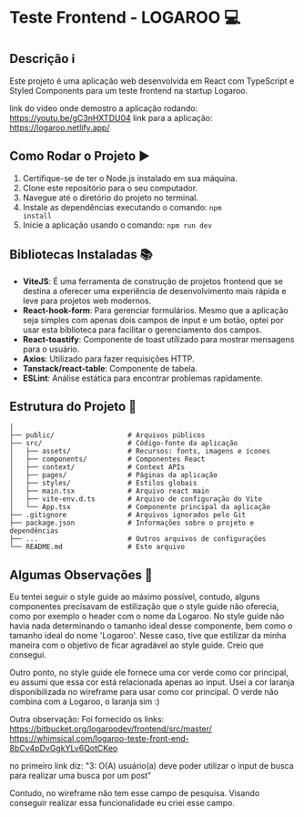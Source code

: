# Teste Frontend - LOGAROO 💻

## Descrição ℹ️
Este projeto é uma aplicação web desenvolvida em React com TypeScript e Styled Components para um teste frontend na startup Logaroo.

link do video onde demostro a aplicação rodando: https://youtu.be/gC3nHXTDU04
link para a aplicação: https://logaroo.netlify.app/

## Como Rodar o Projeto ▶️
1. Certifique-se de ter o Node.js instalado em sua máquina.
2. Clone este repositório para o seu computador.
3. Navegue até o diretório do projeto no terminal.
4. Instale as dependências executando o comando: <code>npm install</code>
5. Inicie a aplicação usando o comando: <code>npm run dev</code>

## Bibliotecas Instaladas 📚
- **ViteJS**: É uma ferramenta de construção de projetos frontend que se destina a oferecer uma experiência de desenvolvimento mais rápida e leve para projetos web modernos.
- **React-hook-form**: Para gerenciar formulários. Mesmo que a aplicação seja simples com apenas dois campos de input e um botão, optei por usar esta biblioteca para facilitar o gerenciamento dos campos.
- **React-toastify**: Componente de toast utilizado para mostrar mensagens para o usuário.
- **Axios**: Utilizado para fazer requisições HTTP.
- **Tanstack/react-table**: Componente de tabela.
- **ESLint**: Análise estática para encontrar problemas rapidamente.

## Estrutura do Projeto 📂
```plaintext
│
├── public/                  # Arquivos públicos
├── src/                     # Código-fonte da aplicação
│   ├── assets/              # Recursos: fonts, imagens e ícones
│   ├── components/          # Componentes React
│   ├── context/             # Context APIs
│   ├── pages/               # Páginas da aplicação
│   ├── styles/              # Estilos globais
│   ├── main.tsx             # Arquivo react main
│   ├── vite-env.d.ts        # Arquivo de configuração do Vite
│   └── App.tsx              # Componente principal da aplicação
├── .gitignore               # Arquivos ignorados pelo Git
├── package.json             # Informações sobre o projeto e dependências
├── ...                      # Outros arquivos de configurações
└── README.md                # Este arquivo
```
## Algumas Observações 📝
Eu tentei seguir o style guide ao máximo possível, contudo, alguns componentes precisavam de estilização que o style guide não oferecia, como por exemplo o header com o nome da Logaroo. No style guide não havia nada determinando o tamanho ideal desse componente, bem como o tamanho ideal do nome 'Logaroo'. Nesse caso, tive que estilizar da minha maneira com o objetivo de ficar agradável ao style guide. Creio que consegui.

Outro ponto, no style guide ele fornece uma cor verde como cor principal, eu assumi que essa cor está relacionada apenas ao input. Usei a cor laranja disponibilizada no wireframe para usar como cor principal. O verde não combina com a Logaroo, o laranja sim :)

Outra observação:
Foi fornecido os links:
https://bitbucket.org/logaroodev/frontend/src/master/ 
https://whimsical.com/logaroo-teste-front-end-8bCv4pDvGgkYLv6QotCKeo

no primeiro link diz: "3: O(A) usuário(a) deve poder utilizar o input de busca para realizar uma busca por um post"

Contudo, no wireframe não tem esse campo de pesquisa. Visando conseguir realizar essa funcionalidade eu criei esse campo.